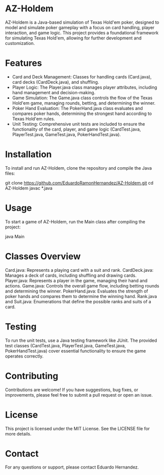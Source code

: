 # AZ-Holdem

AZ-Holdem is a Java-based simulation of Texas Hold'em poker, designed to model and simulate poker gameplay with a focus on card handling, player interaction, and game logic. This project provides a foundational framework for simulating Texas Hold'em, allowing for further development and customization.

# Features
- Card and Deck Management: Classes for handling cards (Card.java), card decks (CardDeck.java), and shuffling.
- Player Logic: The Player.java class manages player attributes, including hand management and decision-making.
- Game Simulation: The Game.java class controls the flow of the Texas Hold'em game, managing rounds, betting, and determining the winner.
- Poker Hand Evaluation: The PokerHand.java class evaluates and compares poker hands, determining the strongest hand according to Texas Hold'em rules.
- Unit Testing: Comprehensive unit tests are included to ensure the functionality of the card, player, and game logic (CardTest.java, PlayerTest.java, GameTest.java, PokerHandTest.java).

# Installation
To install and run AZ-Holdem, clone the repository and compile the Java files:

git clone https://github.com/EduardoRamonHernandez/AZ-Holdem.git
cd AZ-Holdem
javac *.java

# Usage
To start a game of AZ-Holdem, run the Main class after compiling the project:

java Main

# Classes Overview
Card.java: Represents a playing card with a suit and rank.
CardDeck.java: Manages a deck of cards, including shuffling and drawing cards.
Player.java: Represents a player in the game, managing their hand and actions.
Game.java: Controls the overall game flow, including betting rounds and determining the winner.
PokerHand.java: Evaluates the strength of poker hands and compares them to determine the winning hand.
Rank.java and Suit.java: Enumerations that define the possible ranks and suits of a card.

# Testing
To run the unit tests, use a Java testing framework like JUnit. The provided test classes (CardTest.java, PlayerTest.java, GameTest.java, PokerHandTest.java) cover essential functionality to ensure the game operates correctly.

# Contributing
Contributions are welcome! If you have suggestions, bug fixes, or improvements, please feel free to submit a pull request or open an issue.

# License
This project is licensed under the MIT License. See the LICENSE file for more details.

# Contact
For any questions or support, please contact Eduardo Hernandez.
